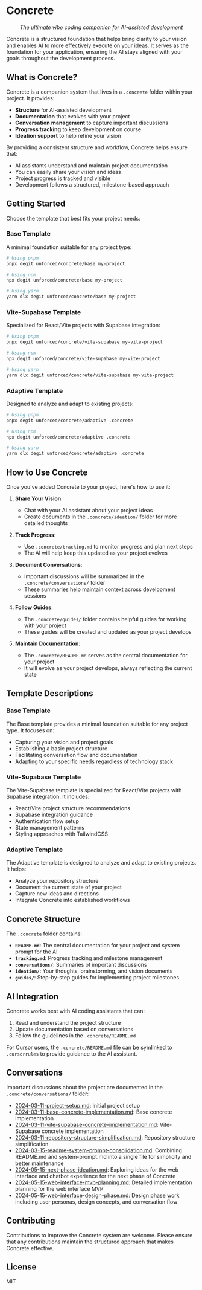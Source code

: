 # Concrete

<p align="center">
  <em>The ultimate vibe coding companion for AI-assisted development</em>
</p>

Concrete is a structured foundation that helps bring clarity to your vision and enables AI to more effectively execute on your ideas. It serves as the foundation for your application, ensuring the AI stays aligned with your goals throughout the development process.

## What is Concrete?

Concrete is a companion system that lives in a `.concrete` folder within your project. It provides:

- **Structure** for AI-assisted development
- **Documentation** that evolves with your project
- **Conversation management** to capture important discussions
- **Progress tracking** to keep development on course
- **Ideation support** to help refine your vision

By providing a consistent structure and workflow, Concrete helps ensure that:
- AI assistants understand and maintain project documentation
- You can easily share your vision and ideas
- Project progress is tracked and visible
- Development follows a structured, milestone-based approach

## Getting Started

Choose the template that best fits your project needs:

### Base Template

A minimal foundation suitable for any project type:

```bash
# Using pnpm
pnpx degit unforced/concrete/base my-project

# Using npm
npx degit unforced/concrete/base my-project

# Using yarn
yarn dlx degit unforced/concrete/base my-project
```

### Vite-Supabase Template

Specialized for React/Vite projects with Supabase integration:

```bash
# Using pnpm
pnpx degit unforced/concrete/vite-supabase my-vite-project

# Using npm
npx degit unforced/concrete/vite-supabase my-vite-project

# Using yarn
yarn dlx degit unforced/concrete/vite-supabase my-vite-project
```

### Adaptive Template

Designed to analyze and adapt to existing projects:

```bash
# Using pnpm
pnpx degit unforced/concrete/adaptive .concrete

# Using npm
npx degit unforced/concrete/adaptive .concrete

# Using yarn
yarn dlx degit unforced/concrete/adaptive .concrete
```

## How to Use Concrete

Once you've added Concrete to your project, here's how to use it:

1. **Share Your Vision**: 
   - Chat with your AI assistant about your project ideas
   - Create documents in the `.concrete/ideation/` folder for more detailed thoughts

2. **Track Progress**: 
   - Use `.concrete/tracking.md` to monitor progress and plan next steps
   - The AI will help keep this updated as your project evolves

3. **Document Conversations**: 
   - Important discussions will be summarized in the `.concrete/conversations/` folder
   - These summaries help maintain context across development sessions

4. **Follow Guides**: 
   - The `.concrete/guides/` folder contains helpful guides for working with your project
   - These guides will be created and updated as your project develops

5. **Maintain Documentation**:
   - The `.concrete/README.md` serves as the central documentation for your project
   - It will evolve as your project develops, always reflecting the current state

## Template Descriptions

### Base Template

The Base template provides a minimal foundation suitable for any project type. It focuses on:
- Capturing your vision and project goals
- Establishing a basic project structure
- Facilitating conversation flow and documentation
- Adapting to your specific needs regardless of technology stack

### Vite-Supabase Template

The Vite-Supabase template is specialized for React/Vite projects with Supabase integration. It includes:
- React/Vite project structure recommendations
- Supabase integration guidance
- Authentication flow setup
- State management patterns
- Styling approaches with TailwindCSS

### Adaptive Template

The Adaptive template is designed to analyze and adapt to existing projects. It helps:
- Analyze your repository structure
- Document the current state of your project
- Capture new ideas and directions
- Integrate Concrete into established workflows

## Concrete Structure

The `.concrete` folder contains:

- **`README.md`**: The central documentation for your project and system prompt for the AI
- **`tracking.md`**: Progress tracking and milestone management
- **`conversations/`**: Summaries of important discussions
- **`ideation/`**: Your thoughts, brainstorming, and vision documents
- **`guides/`**: Step-by-step guides for implementing project milestones

## AI Integration

Concrete works best with AI coding assistants that can:
1. Read and understand the project structure
2. Update documentation based on conversations
3. Follow the guidelines in the `.concrete/README.md`

For Cursor users, the `.concrete/README.md` file can be symlinked to `.cursorrules` to provide guidance to the AI assistant.

## Conversations

Important discussions about the project are documented in the `.concrete/conversations/` folder:
- [2024-03-11-project-setup.md](.concrete/conversations/2024-03-11-project-setup.md): Initial project setup
- [2024-03-11-base-concrete-implementation.md](.concrete/conversations/2024-03-11-base-concrete-implementation.md): Base concrete implementation
- [2024-03-11-vite-supabase-concrete-implementation.md](.concrete/conversations/2024-03-11-vite-supabase-concrete-implementation.md): Vite-Supabase concrete implementation
- [2024-03-11-repository-structure-simplification.md](.concrete/conversations/2024-03-11-repository-structure-simplification.md): Repository structure simplification
- [2024-03-15-readme-system-prompt-consolidation.md](.concrete/conversations/2024-03-15-readme-system-prompt-consolidation.md): Combining README.md and system-prompt.md into a single file for simplicity and better maintenance
- [2024-05-15-next-phase-ideation.md](.concrete/conversations/2024-05-15-next-phase-ideation.md): Exploring ideas for the web interface and chatbot experience for the next phase of Concrete
- [2024-05-15-web-interface-mvp-planning.md](.concrete/conversations/2024-05-15-web-interface-mvp-planning.md): Detailed implementation planning for the web interface MVP
- [2024-05-15-web-interface-design-phase.md](.concrete/conversations/2024-05-15-web-interface-design-phase.md): Design phase work including user personas, design concepts, and conversation flow

## Contributing

Contributions to improve the Concrete system are welcome. Please ensure that any contributions maintain the structured approach that makes Concrete effective.

## License

MIT 